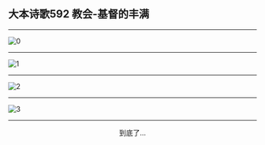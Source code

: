 
## 大本诗歌592 教会-基督的丰满
        
<div id="aplayer0"></div>

---

<img alt="0" data-original="/data/d0591/0">

---

<img alt="1" data-original="/data/d0591/1">

---

<img alt="2" data-original="/data/d0591/2">

---

<img alt="3" data-original="/data/d0591/3">

---

<p style="text-align: center">到底了...</p>

<script src="/js/dist-view.js"></script>

<script>
MAIN.id = 'd0591';
        
const ap0 = new APlayer({
    container: document.getElementById('aplayer0'),
    volume: 1,
    loop: 'none',
    preload: 'none',
    audio: [{
        name: '大本诗歌592.mp3',
        artist: '大本诗歌',
        url: 'https://res.wx.qq.com/voice/getvoice?mediaid=MzI0NTk3MDM5M18yMjQ3NDk1MDI1',
        cover: '/favicon'
    }]
});
</script>
